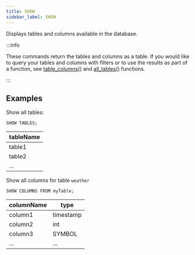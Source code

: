 ```yaml
---
title: SHOW
sidebar_label: SHOW
---
```


Displays tables and columns available in the database.

:::info

These commands return the tables and columns as a table. If you would like to
query your tables and columns with filters or to use the results as part of a
function, see [table_columns()](reference/function/meta.md#table_columns) and
[all_tables()](reference/function/meta.md#all_tables) functions.

:::

## Examples

Show all tables:

```questdb-sql
SHOW TABLES;
```

| tableName |
| --------- |
| table1    |
| table2    |
| ...       |

Show all columns for table `weather`

```questdb-sql
SHOW COLUMNS FROM myTable;
```

| columnName | type      |
| ---------- | --------- |
| column1    | timestamp |
| column2    | int       |
| column3    | SYMBOL    |
| ...        | ...       |
